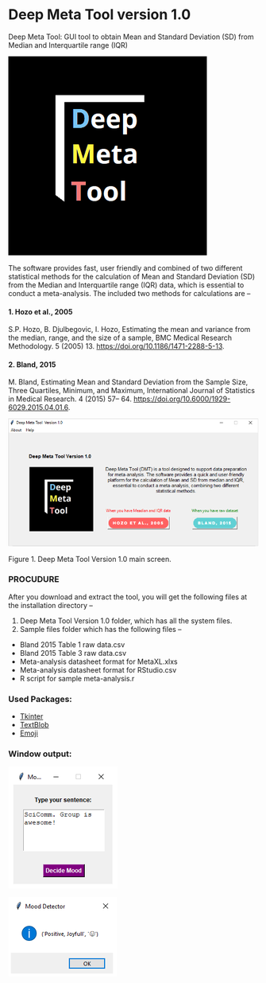 # Deep Meta Tool version 1.0
Deep Meta Tool: GUI tool to obtain Mean and Standard Deviation (SD) from Median and Interquartile range (IQR)

![DMT_Logo](https://github.com/DeepanshuSharma-BNB/Deep_Meta_Tool/blob/main/deep_meta_tool.png)

The software provides fast, user friendly and combined of two different statistical
methods for the calculation of Mean and Standard Deviation (SD) from the Median
and Interquartile range (IQR) data, which is essential to conduct a meta-analysis.
The included two methods for calculations are –

#### 1. Hozo et al., 2005

S.P. Hozo, B. Djulbegovic, I. Hozo, Estimating the mean and variance from the median, range,
and the size of a sample, BMC Medical Research Methodology. 5 (2005) 13.
https://doi.org/10.1186/1471-2288-5-13.

#### 2. Bland, 2015

M. Bland, Estimating Mean and Standard Deviation from the Sample Size, Three Quartiles,
Minimum, and Maximum, International Journal of Statistics in Medical Research. 4 (2015) 57–
64. https://doi.org/10.6000/1929-6029.2015.04.01.6.


![main_screen](https://github.com/DeepanshuSharma-BNB/Deep_Meta_Tool/blob/main/main_screen.png)

Figure 1. Deep Meta Tool Version 1.0 main screen.

### PROCUDURE
After you download and extract the tool, you will get the following files at the
installation directory –

1. Deep Meta Tool Version 1.0 folder, which has all the system files.
2. Sample files folder which has the following files –

* Bland 2015 Table 1 raw data.csv
* Bland 2015 Table 3 raw data.csv
* Meta-analysis datasheet format for MetaXL.xlxs
* Meta-analysis datasheet format for RStudio.csv
* R script for sample meta-analysis.r

### Used Packages:
* [Tkinter](https://docs.python.org/3/library/tkinter.html)
* [TextBlob](https://textblob.readthedocs.io/en/dev/)
* [Emoji](https://pypi.org/project/emoji/)

### Window output:

![main window](https://github.com/DeepanshuSharma-BNB/A.I-mood-detector-GUI/blob/main/Mood%20GUI.png)

![output](https://github.com/DeepanshuSharma-BNB/A.I-mood-detector-GUI/blob/main/Mood%20GUI%20output.png)
